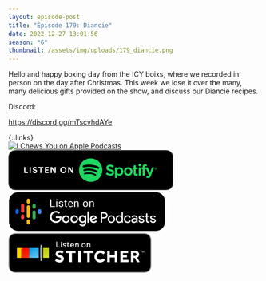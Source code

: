 ```yaml
---
layout: episode-post
title: "Episode 179: Diancie"
date: 2022-12-27 13:01:56
season: "6"
thumbnail: /assets/img/uploads/179_diancie.png
---
```

Hello and happy boxing day from the ICY boixs, where we recorded in person on the day after Christmas. This week we lose it over the many, many delicious gifts provided on the show, and discuss our Diancie recipes.

Discord:

<https://discord.gg/mTscvhdAYe>

{:.links}  
[![I Chews You on Apple Podcasts](https://linkmaker.itunes.apple.com/en-us/badge-lrg.svg?releaseDate=2019-04-16T00:00:00Z&kind=podcast&bubble=podcasts)](https://podcasts.apple.com/us/podcast/179-diancie/id1455409177?i=1000591409954)  [![I Chews You on Spotify](/assets/img/uploads/spotify-badge-button.svg)](https://open.spotify.com/episode/6rZNadLXpqPdT2pL1YrePM?si=QGro7DH8RN-je3n0-fMcoA)  [![I Chews You on Google Podcasts](/assets/img/uploads/google-podcasts-badge-button.svg)](https://podcasts.google.com/feed/aHR0cHM6Ly9mZWVkcy5saWJzeW4uY29tLzE2ODgyMS9yc3M/episode/NDA5OTRmYTQtODJmNC00YTg4LTk0ZTQtMTUzZWRiNGZhNmRj?sa=X&ved=0CAUQkfYCahcKEwjgnMunmZ38AhUAAAAAHQAAAAAQAQ)  [![I Chews You on Stitcher](/assets/img/uploads/stitcher-badge-button.svg)](https://www.stitcher.com/show/i-chews-you/episode/179-diancie-210313446)